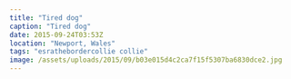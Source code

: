 ```yaml
---
title: "Tired dog"
caption: "Tired dog"
date: 2015-09-24T03:53Z
location: "Newport, Wales"
tags: "esrathebordercollie collie"
image: /assets/uploads/2015/09/b03e015d4c2ca7f15f5307ba6830dce2.jpg
---
```

